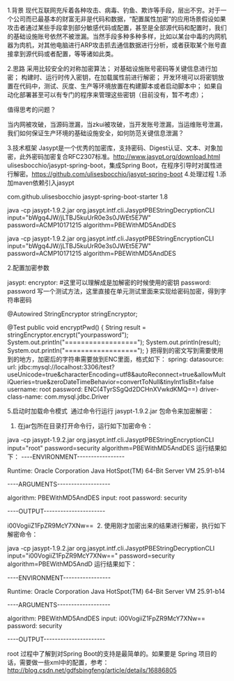 1.背景
现代互联网充斥着各种攻击、病毒、钓鱼、欺诈等手段，层出不穷。对于一个公司而已最基本的财富无非是代码和数据，“配置属性加密”的应用场景假设如果攻击者通过某些手段拿到部分敏感代码或配置，甚至是全部源代码和配置时，我们的基础设施账号依然不被泄漏。当然手段多种多种多样，比如以某台中毒的内网机器为肉机，对其他电脑进行ARP攻击抓去通信数据进行分析，或者获取某个账号直接拿到源代码或者配置，等等诸如此类。

2.思路
采用比较安全的对称加密算法；
对基础设施账号密码等关键信息进行加密；
构建时、运行时传入密钥，在加载属性前进行解密；
开发环境可以将密钥放置在代码中，测试、灰度、生产等环境放置在构建脚本或者启动脚本中；
如果自动化部署甚至可以有专门的程序来管理这些密钥（目前没有，暂不考虑）；

值得思考的问题？

当内网被攻破，当源码泄漏，当zkui被攻破，当开发账号泄漏，当运维账号泄漏，我们如何保证生产环境的基础设施安全，如何防范关键信息泄漏？

3.技术框架
Jasypt是一个优秀的加密库，支持密码、Digest认证、文本、对象加密，此外密码加密复合RFC2307标准。http://www.jasypt.org/download.html
ulisesbocchio/jasypt-spring-boot，集成Spring Boot，在程序引导时对属性进行解密。https://github.com/ulisesbocchio/jasypt-spring-boot
4.处理过程
1.添加maven依赖引入jasypt

<!-- https://mvnrepository.com/artifact/com.github.ulisesbocchio/jasypt-spring-boot-starter -->
<dependency>
    <groupId>com.github.ulisesbocchio</groupId>
    <artifactId>jasypt-spring-boot-starter</artifactId>
    <version>1.8</version>
</dependency>

java -cp jasypt-1.9.2.jar org.jasypt.intf.cli.JasyptPBEStringDecryptionCLI input="bWgq4JW/jLTBJ5kuUrR0e3s0JWEt5E7W" password=ACMP10171215 algorithm=PBEWithMD5AndDES
	  
java -cp jasypt-1.9.2.jar org.jasypt.intf.cli.JasyptPBEStringEncryptionCLI input="bWgq4JW/jLTBJ5kuUrR0e3s0JWEt5E7W" password=ACMP10171215 algorithm=PBEWithMD5AndDES



2.配置加密参数 

jasypt:
  encryptor:
    #这里可以理解成是加解密的时候使用的密钥
    password: password
写一个测试方法，这里直接在单元测试里面来实现给密码加密，得到字符串密码

@Autowired
StringEncryptor stringEncryptor;
 
@Test
public void encryptPwd() {
    String result = stringEncryptor.encrypt("yourpassword");
    System.out.println("=================="); 
    System.out.println(result); 
    System.out.println("==================");
}
把得到的密文写到需要使用到的地方，加密后的字符串需要放到ENC里面，格式如下：
spring:
  datasource:
    url: jdbc:mysql://localhost:3306/test?useUnicode=true&characterEncoding=utf8&autoReconnect=true&allowMultiQueries=true&zeroDateTimeBehavior=convertToNull&tinyInt1isBit=false
    username: root
    password: ENC(4TyrSSgQd2DCHnXVwkdKMQ==)
    driver-class-name: com.mysql.jdbc.Driver

5.启动时加载命令模式
 通过命令行运行 jasypt-1.9.2.jar 包命令来加密解密：


1. 在jar包所在目录打开命令行，运行如下加密命令：

java -cp jasypt-1.9.2.jar org.jasypt.intf.cli.JasyptPBEStringEncryptionCLI input="root" password=security algorithm=PBEWithMD5AndDES
运行结果如下：
----ENVIRONMENT-----------------
 
Runtime: Oracle Corporation Java HotSpot(TM) 64-Bit Server VM 25.91-b14 
 
----ARGUMENTS-------------------
 
algorithm: PBEWithMD5AndDES
input: root
password: security
 
----OUTPUT----------------------
 
i00VogiiZ1FpZR9McY7XNw==
 2. 使用刚才加密出来的结果进行解密，执行如下解密命令：

java -cp jasypt-1.9.2.jar org.jasypt.intf.cli.JasyptPBEStringDecryptionCLI input="i00VogiiZ1FpZR9McY7XNw==" password=security algorithm=PBEWithMD5AndD
运行结果如下：

----ENVIRONMENT-----------------
 
Runtime: Oracle Corporation Java HotSpot(TM) 64-Bit Server VM 25.91-b14 
 
----ARGUMENTS-------------------
 
algorithm: PBEWithMD5AndDES
input: i00VogiiZ1FpZR9McY7XNw==
password: security
 
----OUTPUT----------------------
 
root
过程中了解到对Spring Boot的支持是最简单的。如果要是 Spring 项目的话，需要做一些xml中的配置，参考：http://blog.csdn.net/gdfsbingfeng/article/details/16886805
